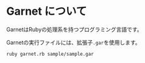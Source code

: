 # Garnet について

GarnetはRubyの処理系を持つプログラミング言語です。

Garnetの実行ファイルには、拡張子`.gar`を使用します。

```sh
ruby garnet.rb sample/sample.gar
```
